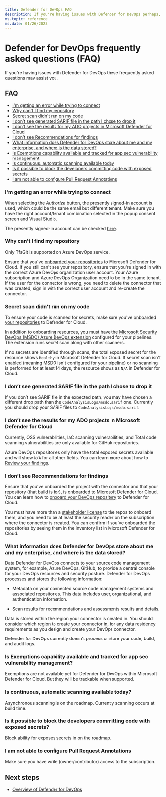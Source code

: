 ```yaml
---
title: Defender for DevOps FAQ
description: If you're having issues with Defender for DevOps perhaps, you can solve it with these frequently asked questions.
ms.topic: reference
ms.date: 01/26/2023
---
```


# Defender for DevOps frequently asked questions (FAQ)

If you're having issues with Defender for DevOps these frequently asked questions may assist you,

## FAQ

- [I'm getting an error while trying to connect](#im-getting-an-error-while-trying-to-connect)
- [Why can't I find my repository](#why-cant-i-find-my-repository)
- [Secret scan didn't run on my code](#secret-scan-didnt-run-on-my-code)
- [I don’t see generated SARIF file in the path I chose to drop it](#i-dont-see-generated-sarif-file-in-the-path-i-chose-to-drop-it)
- [I don’t see the results for my ADO projects in Microsoft Defender for Cloud](#i-dont-see-the-results-for-my-ado-projects-in-microsoft-defender-for-cloud)
- [I don’t see Recommendations for findings](#i-dont-see-recommendations-for-findings)
- [What information does Defender for DevOps store about me and my enterprise, and where is the data stored?](#what-information-does-defender-for-devops-store-about-me-and-my-enterprise-and-where-is-the-data-stored)
- [Is Exemptions capability available and tracked for app sec vulnerability management](#is-exemptions-capability-available-and-tracked-for-app-sec-vulnerability-management)
- [Is continuous, automatic scanning available today](#is-continuous-automatic-scanning-available-today)
- [Is it possible to block the developers committing code with exposed secrets](#is-it-possible-to-block-the-developers-committing-code-with-exposed-secrets)
- [I am not able to configure Pull Request Annotations](#i-am-not-able-to-configure-pull-request-annotations)


### I'm getting an error while trying to connect

When selecting the *Authorize* button, the presently signed-in account is used, which could be the same email but different tenant. Make sure you have the right account/tenant combination selected in the popup consent screen and Visual Studio.

The presently signed-in account can be checked [here](https://app.vssps.visualstudio.com/profile/view).

### Why can't I find my repository

Only TfsGit is supported on Azure DevOps service.

Ensure that you've [onboarded your repositories](/azure/defender-for-cloud/quickstart-onboard-devops?branch=main) to Microsoft Defender for Cloud. If you still can't see your repository, ensure that you're signed in with the correct Azure DevOps organization user account. Your Azure subscription and Azure DevOps Organization need to be in the same tenant. If the user for the connector is wrong, you need to delete the connector that was created, sign in with the correct user account and re-create the connector.

### Secret scan didn't run on my code 

To ensure your code is scanned for secrets, make sure you've [onboarded your repositories](/azure/defender-for-cloud/quickstart-onboard-devops?branch=main) to Defender for Cloud. 

In addition to onboarding resources, you must have the [Microsoft Security DevOps (MSDO) Azure DevOps extension](/azure/defender-for-cloud/azure-devops-extension?branch=main) configured for your pipelines. The extension runs secret scan along with other scanners.

If no secrets are identified through scans, the total exposed secret for the resource shows `Healthy` in Microsoft Defender for Cloud. If secret scan isn't enabled (meaning MSDO isn't configured for your pipeline) or no scanning is performed for at least 14 days, the resource shows as `N/A` in Defender for Cloud.

### I don’t see generated SARIF file in the path I chose to drop it

If you don’t see SARIF file in the expected path, you may have chosen a different drop path than the `CodeAnalysisLogs/msdo.sarif` one. Currently you should drop your SARIF files to `CodeAnalysisLogs/msdo.sarif`.

### I don’t see the results for my ADO projects in Microsoft Defender for Cloud 

Currently, OSS vulnerabilities, IaC scanning vulnerabilities, and Total code scanning vulnerabilities are only available for GitHub repositories. 

Azure DevOps repositories only have the total exposed secrets available and will show `N/A` for all other fields. You can learn more about how to [Review your findings](defender-for-devops-introduction.md).

### I don’t see Recommendations for findings

Ensure that you've onboarded the project with the connector and that your repository (that build is for), is onboarded to Microsoft Defender for Cloud. You can learn how to [onboard your DevOps repository](/azure/defender-for-cloud/quickstart-onboard-devops?branch=main) to Defender for Cloud. 

You must have more than a [stakeholder license](https://azure.microsoft.com/pricing/details/devops/azure-devops-services/) to the repos to onboard them, and you need to be at least the security reader on the subscription where the connector is created. You can confirm if you've onboarded the repositories by seeing them in the inventory list in Microsoft Defender for Cloud.

### What information does Defender for DevOps store about me and my enterprise, and where is the data stored?

Data Defender for DevOps connects to your source code management system, for example, Azure DevOps, GitHub, to provide a central console for your DevOps resources and security posture. Defender for DevOps processes and stores the following information:

- Metadata on your connected source code management systems and associated repositories. This data includes user, organizational, and authentication information.

- Scan results for recommendations and assessments results and details.

Data is stored within the region your connector is created in. You should consider which region to create your connector in, for any data residency requirements as you design and create your DevOps connector.

Defender for DevOps currently doesn't process or store your code, build, and audit logs.

### Is Exemptions capability available and tracked for app sec vulnerability management?

Exemptions are not available yet for Defender for DevOps within Microsoft Defender for Cloud. But they will be trackable when supported.

### Is continuous, automatic scanning available today?

Asynchronous scanning is on the roadmap. Currently scanning occurs at build time.  

### Is it possible to block the developers committing code with exposed secrets?  

Block ability for exposes secrets in on the roadmap.

### I am not able to configure Pull Request Annotations

Make sure you have write (owner/contributor) access to the subscription. 


## Next steps

- [Overview of Defender for DevOps](defender-for-devops-introduction.md)
